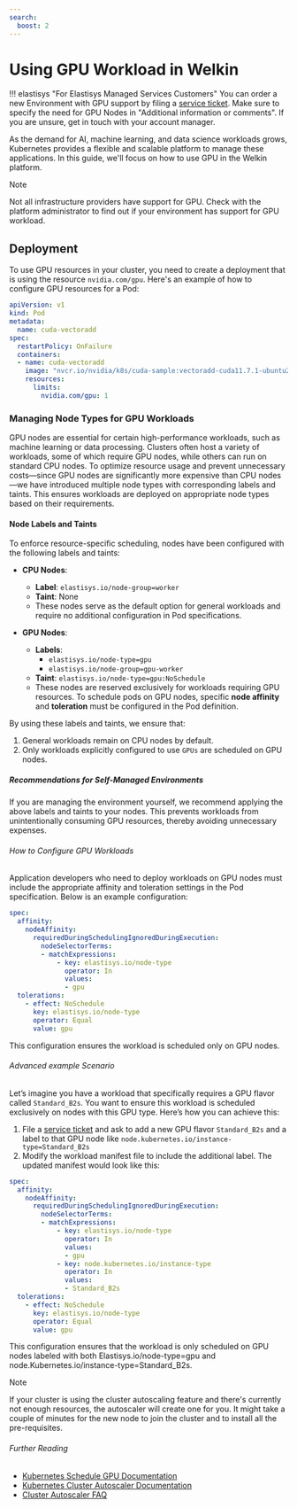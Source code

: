 ```yaml
---
search:
  boost: 2
---
```


# Using GPU Workload in Welkin

!!! elastisys "For Elastisys Managed Services Customers"
    You can order a new Environment with GPU support by filing a [service ticket](https://elastisys.atlassian.net/servicedesk/).
    Make sure to specify the need for GPU Nodes in "Additional information or comments".
    If you are unsure, get in touch with your account manager.

As the demand for AI, machine learning, and data science workloads grows, Kubernetes provides a flexible and scalable platform to manage these applications.
In this guide, we'll focus on how to use GPU in the Welkin platform.

> [!NOTE]
> Not all infrastructure providers have support for GPU.
> Check with the platform administrator to find out if your environment has support for GPU workload.

## Deployment

To use GPU resources in your cluster, you need to create a deployment that is using the resource `nvidia.com/gpu`.
Here's an example of how to configure GPU resources for a Pod:

```yaml
apiVersion: v1
kind: Pod
metadata:
  name: cuda-vectoradd
spec:
  restartPolicy: OnFailure
  containers:
  - name: cuda-vectoradd
    image: "nvcr.io/nvidia/k8s/cuda-sample:vectoradd-cuda11.7.1-ubuntu20.04"
    resources:
      limits:
        nvidia.com/gpu: 1
```

### Managing Node Types for GPU Workloads

GPU nodes are essential for certain high-performance workloads, such as machine learning or data processing.
Clusters often host a variety of workloads, some of which require GPU nodes, while others can run on standard CPU nodes.
To optimize resource usage and prevent unnecessary costs—since GPU nodes are significantly more expensive than CPU nodes—we have introduced multiple node types with corresponding labels and taints.
This ensures workloads are deployed on appropriate node types based on their requirements.

#### Node Labels and Taints

To enforce resource-specific scheduling, nodes have been configured with the following labels and taints:

- **CPU Nodes**:
    - **Label**: `elastisys.io/node-group=worker`
    - **Taint**: None
    - These nodes serve as the default option for general workloads and require no additional configuration in Pod specifications.

- **GPU Nodes**:
    - **Labels**:
        - `elastisys.io/node-type=gpu`
        - `elastisys.io/node-group=gpu-worker`
    - **Taint**: `elastisys.io/node-type=gpu:NoSchedule`
    - These nodes are reserved exclusively for workloads requiring GPU resources. To schedule pods on GPU nodes, specific **node affinity** and **toleration** must be configured in the Pod definition.

By using these labels and taints, we ensure that:

1. General workloads remain on CPU nodes by default.
1. Only workloads explicitly configured to use `GPUs` are scheduled on GPU nodes.

##### Recommendations for Self-Managed Environments

If you are managing the environment yourself, we recommend applying the above labels and taints to your nodes. This prevents workloads from unintentionally consuming GPU resources, thereby avoiding unnecessary expenses.

###### How to Configure GPU Workloads

Application developers who need to deploy workloads on GPU nodes must include the appropriate affinity and toleration settings in the Pod specification. Below is an example configuration:

```yaml
spec:
  affinity:
    nodeAffinity:
      requiredDuringSchedulingIgnoredDuringExecution:
        nodeSelectorTerms:
        - matchExpressions:
            - key: elastisys.io/node-type
              operator: In
              values:
              - gpu
  tolerations:
    - effect: NoSchedule
      key: elastisys.io/node-type
      operator: Equal
      value: gpu
```

This configuration ensures the workload is scheduled only on GPU nodes.

###### Advanced example Scenario

Let’s imagine you have a workload that specifically requires a GPU flavor called `Standard_B2s`.
You want to ensure this workload is scheduled exclusively on nodes with this GPU type. Here’s how you can achieve this:

1. File a [service ticket](https://elastisys.atlassian.net/servicedesk/) and ask to add a new GPU flavor `Standard_B2s` and a label to that GPU node like `node.kubernetes.io/instance-type=Standard_B2s`
1. Modify the workload manifest file to include the additional label. The updated manifest would look like this:

  ```yaml
  spec:
    affinity:
      nodeAffinity:
        requiredDuringSchedulingIgnoredDuringExecution:
          nodeSelectorTerms:
          - matchExpressions:
              - key: elastisys.io/node-type
                operator: In
                values:
                - gpu
              - key: node.kubernetes.io/instance-type
                operator: In
                values:
                - Standard_B2s
    tolerations:
      - effect: NoSchedule
        key: elastisys.io/node-type
        operator: Equal
        value: gpu
  ```

This configuration ensures that the workload is only scheduled on GPU nodes labeled with both Elastisys.io/node-type=gpu and node.Kubernetes.io/instance-type=Standard_B2s.

> [!NOTE]
> If your cluster is using the cluster autoscaling feature and there's currently not enough resources, the autoscaler will create one for you.
> It might take a couple of minutes for the new node to join the cluster and to install all the pre-requisites.

###### Further Reading

- [Kubernetes Schedule GPU Documentation](https://kubernetes.io/docs/tasks/manage-gpus/scheduling-gpus/)
- [Kubernetes Cluster Autoscaler Documentation](https://kubernetes.io/docs/concepts/cluster-administration/cluster-autoscaling/)
- [Cluster Autoscaler FAQ](https://github.com/kubernetes/autoscaler/blob/master/cluster-autoscaler/FAQ.md)
